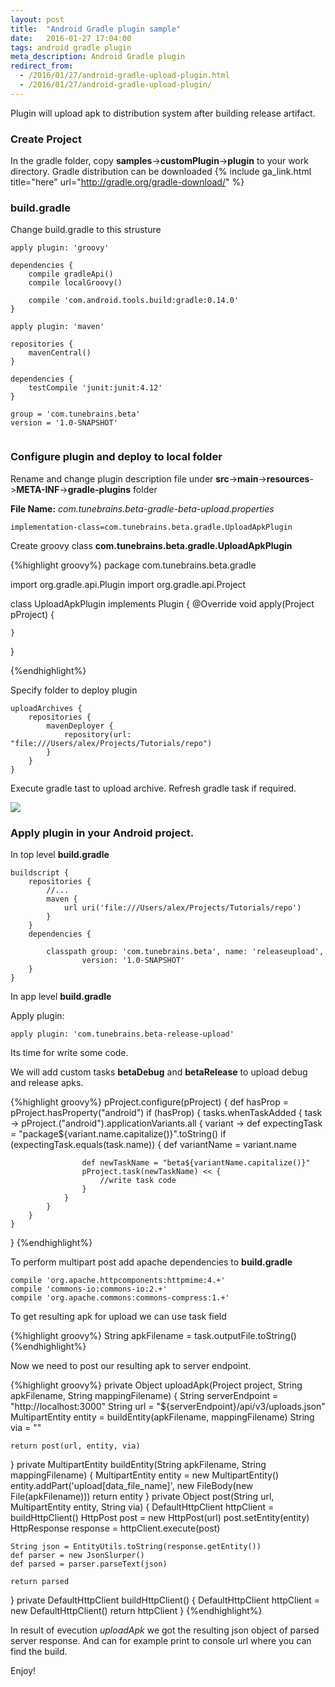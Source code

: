 ```yaml
---
layout: post
title:  "Android Gradle plugin sample"
date:   2016-01-27 17:04:00
tags: android gradle plugin
meta_description: Android Gradle plugin
redirect_from:
  - /2016/01/27/android-gradle-upload-plugin.html
  - /2016/01/27/android-gradle-upload-plugin/
---
```


Plugin will upload apk to distribution system after building release artifact.

### Create Project

In the gradle folder, copy **samples**->**customPlugin**->**plugin** to your work directory. Gradle distribution can be downloaded {% include ga_link.html title="here" url="http://gradle.org/gradle-download/" %}

### build.gradle

Change build.gradle to this strusture

```
apply plugin: 'groovy'

dependencies {
    compile gradleApi()
    compile localGroovy()

    compile 'com.android.tools.build:gradle:0.14.0'
}

apply plugin: 'maven'

repositories {
    mavenCentral()
}

dependencies {
    testCompile 'junit:junit:4.12'
}

group = 'com.tunebrains.beta'
version = '1.0-SNAPSHOT'


```

### Configure plugin and deploy to local folder

Rename and change plugin description file under **src**->**main**->**resources**->**META-INF**->**gradle-plugins** folder

**File Name:** *com.tunebrains.beta-gradle-beta-upload.properties*

```
implementation-class=com.tunebrains.beta.gradle.UploadApkPlugin
```

Create groovy class **com.tunebrains.beta.gradle.UploadApkPlugin**

{%highlight groovy%}
package com.tunebrains.beta.gradle

import org.gradle.api.Plugin
import org.gradle.api.Project

class UploadApkPlugin implements Plugin<Project> {
    @Override
    void apply(Project pProject) {

    }
}

{%endhighlight%}


Specify folder to deploy plugin

```
uploadArchives {
    repositories {
        mavenDeployer {
            repository(url: "file:///Users/alex/Projects/Tutorials/repo")
        }
    }
}
```

Execute gradle tast to upload archive. Refresh gradle task if required.

<img src="{{ site.url }}/assets/gradle_plugin_upload/upload_archive.jpg"/>


### Apply plugin in your Android project.

In top level **build.gradle**

```
buildscript {
    repositories {
        //...
        maven {
            url uri('file:///Users/alex/Projects/Tutorials/repo')
        }
    }
    dependencies {
        
        classpath group: 'com.tunebrains.beta', name: 'releaseupload',
                version: '1.0-SNAPSHOT'
    }
}

```

In app level **build.gradle**

Apply plugin:

```
apply plugin: 'com.tunebrains.beta-release-upload'
```

Its time for write some code.

We will add custom tasks **betaDebug** and **betaRelease** to upload debug and release apks.

{%highlight groovy%}
pProject.configure(pProject) {
    def hasProp = pProject.hasProperty("android")
    if (hasProp) {
        tasks.whenTaskAdded { task ->
            pProject.("android").applicationVariants.all { variant ->
                def expectingTask = "package${variant.name.capitalize()}".toString()
                if (expectingTask.equals(task.name)) {
                    def variantName = variant.name

                    def newTaskName = "beta${variantName.capitalize()}"
                    pProject.task(newTaskName) << {
                        //write task code
                    }
                }
            }
        }
    }

}
{%endhighlight%}

To perform multipart post add apache dependencies to **build.gradle**

```
compile 'org.apache.httpcomponents:httpmime:4.+'
compile 'commons-io:commons-io:2.+'
compile 'org.apache.commons:commons-compress:1.+'
```

To get resulting apk for upload we can use task field

{%highlight groovy%}
String apkFilename = task.outputFile.toString()
{%endhighlight%}

Now we need to post our resulting apk to server endpoint.

{%highlight groovy%}
private Object uploadApk(Project project, String apkFilename, String mappingFilename) {
    String serverEndpoint = "http://localhost:3000"
    String url = "${serverEndpoint}/api/v3/uploads.json"
    MultipartEntity entity = buildEntity(apkFilename, mappingFilename)
    String via = ""

    return post(url, entity, via)
}
private MultipartEntity buildEntity(String apkFilename, String mappingFilename) {
    MultipartEntity entity = new MultipartEntity()
    entity.addPart('upload[data_file_name]', new FileBody(new File(apkFilename)))
    return entity
}
private Object post(String url, MultipartEntity entity, String via) {
    DefaultHttpClient httpClient = buildHttpClient()
    HttpPost post = new HttpPost(url)
    post.setEntity(entity)
    HttpResponse response = httpClient.execute(post)

    String json = EntityUtils.toString(response.getEntity())
    def parser = new JsonSlurper()
    def parsed = parser.parseText(json)

    return parsed
}
private DefaultHttpClient buildHttpClient() {
    DefaultHttpClient httpClient = new DefaultHttpClient()
    return httpClient
}
{%endhighlight%} 

In result of evecution *uploadApk* we got the resulting json object of parsed server response. And can for example print to console url where you can find the build.

Enjoy!